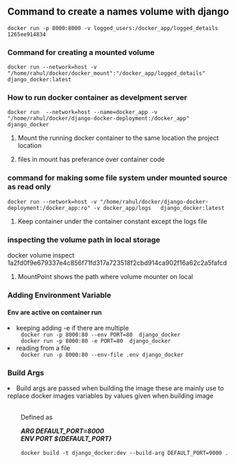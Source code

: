 ## Command to create a names volume with django

    docker run -p 8000:8000 -v logged_users:/docker_app/logged_details 1265ee914834

### Command for creating a mounted volume

    docker run --network=host -v "/home/rahul/docker/docker_mount":"/docker_app/logged_details" django_docker:latest

### How to run docker container as develpment server
    docker run  --network=host --name=docker_app -v "/home/rahul/docker/django-docker-deployment:/docker_app" django_docker
    
1) Mount the running docker container to the same location the project location

2) files in mount has preferance over container code   

### command for making some file system under mounted source as read only
    docker run --network=host -v "/home/rahul/docker/django-docker-deployment:/docker_app:ro" -v docker_app/logs   django_docker:latest 

1) Keep container under the container constant except the logs file

### inspecting the volume path in local storage
docker volume inspect 1a2fd0f9e679337e4c856f71fd317a723518f2cbd914ca902f16a62c2a5fafcd

1) MountPoint shows the path where volume mounter on local
 
### Adding Environment Variable 
#### Env are active on container run
<li>keeping adding -e if there are multiple</li>
<div style="margin-left:30px">
    <code>docker run -p 8000:80 --env PORT=80  django_docker</code>
</div>
<div style="margin-left:30px">
    <code>docker run -p 8000:80 -e PORT=80  django_docker</code>
</div>

<li>reading from a file</li>
<div style="margin-left:30px"><code>docker run -p 8000:80 --env-file .env django_docker</code></div>


### Build Args
<li>Build args are passed when building the image these are mainly use to replace docker images variables by values given when building image</li> 
<br>
<p style="margin-left:30px" > Defined as </p>
<div style="margin-left:30px"> <i> <b>ARG DEFAULT_PORT=8000</i> <br> <i>ENV PORT ${DEFAULT_PORT}</b></i>
</div>
<br>
<div style="margin-left:30px">
    <code>docker build -t django_docker:dev --build-arg DEFAULT_PORT=9000 . </code>
</div>
